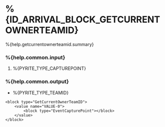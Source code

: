 # %{ID_ARRIVAL_BLOCK_GETCURRENTOWNERTEAMID}

%{help.getcurrentownerteamid.summary}

### %{help.common.input}

1. %{PYRITE_TYPE_CAPTUREPOINT}

### %{help.common.output}

-   %{PYRITE_TYPE_TEAMID}

```
<block type="GetCurrentOwnerTeamID">
    <value name="VALUE-0">
        <block type="EventCapturePoint"></block>
    </value>
</block>
```